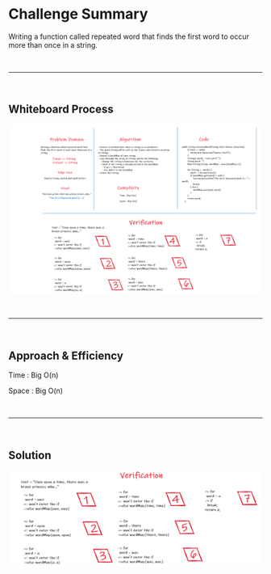 # Challenge Summary

Writing a function called repeated word that finds the first word to occur more than once in a string.


<br>
<hr>
<br>


## Whiteboard Process

![reapeatedword](./repeatedword.png)


<br>
<hr>
<br>


## Approach & Efficiency

Time : Big O(n)

Space : Big O(n)


<br>
<hr>
<br>


## Solution

![reapeatedword](./repeatedwordverification.png)